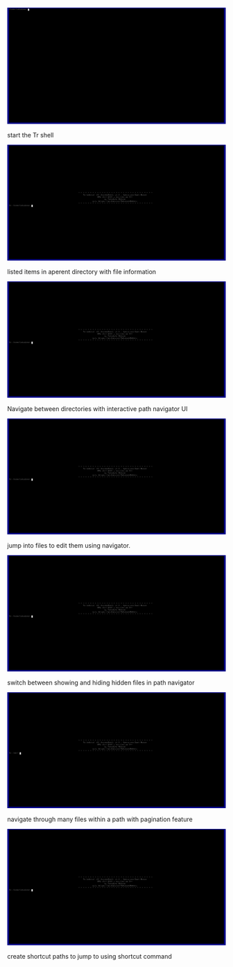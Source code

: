 ![](start-tr.gif)

start the Tr shell

![](tr-ls.gif)

listed items in aperent directory with file information

![](nd-cd.gif)

Navigate between directories with interactive path navigator UI

![](nd-edit-files.gif)

jump into files to edit them using navigator.

![](nd-hidden.gif)

switch between showing and hiding hidden files in path navigator

![](nd-paginate.gif)

navigate through many files within a path with pagination feature

![](sc-add.gif)

create shortcut paths to jump to using shortcut command
